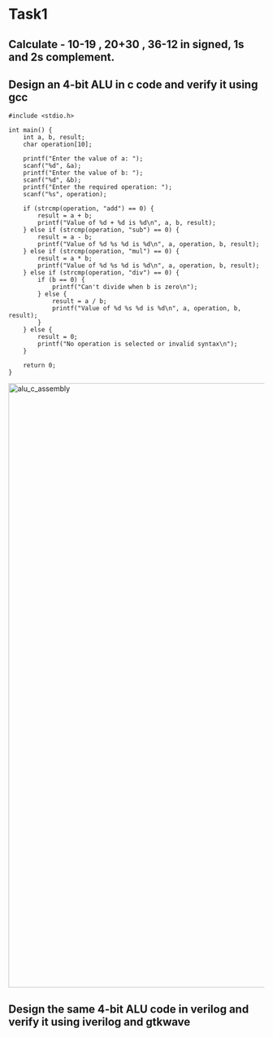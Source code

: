 # Task1
## Calculate - 10-19 , 20+30 , 36-12 in signed, 1s and 2s complement.
## Design an 4-bit ALU in c code and verify it using gcc
```
#include <stdio.h>

int main() {
    int a, b, result;
    char operation[10];

    printf("Enter the value of a: ");
    scanf("%d", &a);
    printf("Enter the value of b: ");
    scanf("%d", &b);
    printf("Enter the required operation: ");
    scanf("%s", operation);

    if (strcmp(operation, "add") == 0) {
        result = a + b;
        printf("Value of %d + %d is %d\n", a, b, result);
    } else if (strcmp(operation, "sub") == 0) {
        result = a - b;
        printf("Value of %d %s %d is %d\n", a, operation, b, result);
    } else if (strcmp(operation, "mul") == 0) {
        result = a * b;
        printf("Value of %d %s %d is %d\n", a, operation, b, result);
    } else if (strcmp(operation, "div") == 0) {
        if (b == 0) {
            printf("Can't divide when b is zero\n");
        } else {
            result = a / b;
            printf("Value of %d %s %d is %d\n", a, operation, b, result);
        }
    } else {
        result = 0;
        printf("No operation is selected or invalid syntax\n");
    }

    return 0;
}
```
<img width="1187" alt="alu_c_assembly" src="https://github.com/navi2311/risc-v-HDP/assets/134842758/b2112b07-2210-474f-9224-654a444b6ef5">


## Design the same 4-bit ALU code in verilog and verify it using iverilog and gtkwave

